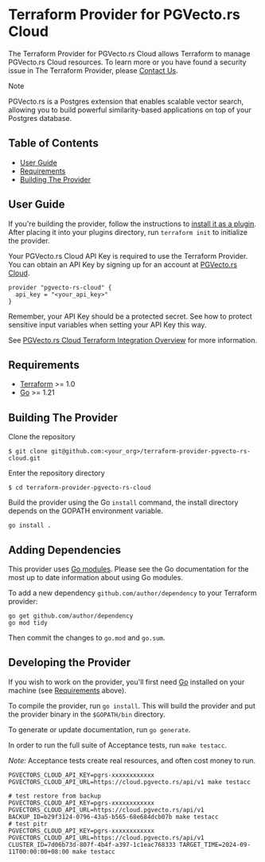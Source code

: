 # Terraform Provider for PGVecto.rs Cloud 

The Terraform Provider for PGVecto.rs Cloud allows Terraform to manage PGVecto.rs Cloud resources. To learn more or you have found a security issue in The Terraform Provider, please [Contact Us](https://discord.gg/KqswhpVgdU).
> [!NOTE]  
> PGVecto.rs is a Postgres extension that enables scalable vector search, allowing you to build powerful similarity-based applications on top of your Postgres database.


## Table of Contents

- [User Guide](#user-guide)
- [Requirements](#requirements)
- [Building The Provider](#building-the-provider)


## User Guide

If you're building the provider, follow the instructions to [install it as a plugin](https://www.terraform.io/docs/plugins/basics.html#installing-plugins). After placing it into your plugins directory, run `terraform init` to initialize the provider.

Your PGVecto.rs Cloud API Key is required to use the Terraform Provider. You can obtain an API Key by signing up for an account at [PGVecto.rs Cloud](https://cloud.pgvecto.rs).

```hcl
provider "pgvecto-rs-cloud" {
  api_key = "<your_api_key>"
}
```
Remember, your API Key should be a protected secret. See how to protect sensitive input variables when setting your API Key this way.

See [PGVecto.rs Cloud Terraform Integration Overview](https://docs.pgvecto.rs/cloud/manage/terraform.html) for more information.

## Requirements

- [Terraform](https://developer.hashicorp.com/terraform/downloads) >= 1.0
- [Go](https://golang.org/doc/install) >= 1.21

## Building The Provider

Clone the repository

```shell
$ git clone git@github.com:<your_org>/terraform-provider-pgvecto-rs-cloud.git
```

Enter the repository directory

```shell
$ cd terraform-provider-pgvecto-rs-cloud
```

Build the provider using the Go `install` command, the install directory depends on the GOPATH environment variable.

```shell
go install .
```

## Adding Dependencies

This provider uses [Go modules](https://github.com/golang/go/wiki/Modules).
Please see the Go documentation for the most up to date information about using Go modules.

To add a new dependency `github.com/author/dependency` to your Terraform provider:

```shell
go get github.com/author/dependency
go mod tidy
```

Then commit the changes to `go.mod` and `go.sum`.

## Developing the Provider

If you wish to work on the provider, you'll first need [Go](http://www.golang.org) installed on your machine (see [Requirements](#requirements) above).

To compile the provider, run `go install`. This will build the provider and put the provider binary in the `$GOPATH/bin` directory.

To generate or update documentation, run `go generate`.

In order to run the full suite of Acceptance tests, run `make testacc`.

*Note:* Acceptance tests create real resources, and often cost money to run.

```shell
PGVECTORS_CLOUD_API_KEY=pgrs-xxxxxxxxxxxx PGVECTORS_CLOUD_API_URL=https://cloud.pgvecto.rs/api/v1 make testacc

# test restore from backup
PGVECTORS_CLOUD_API_KEY=pgrs-xxxxxxxxxxxx PGVECTORS_CLOUD_API_URL=https://cloud.pgvecto.rs/api/v1 BACKUP_ID=b29f3124-0796-43a5-b565-68e684dcb07b make testacc
# test pitr
PGVECTORS_CLOUD_API_KEY=pgrs-xxxxxxxxxxxx PGVECTORS_CLOUD_API_URL=https://cloud.pgvecto.rs/api/v1 CLUSTER_ID=7d06b73d-807f-4b4f-a397-1c1eac768333 TARGET_TIME=2024-09-11T00:00:00+08:00 make testacc
```
